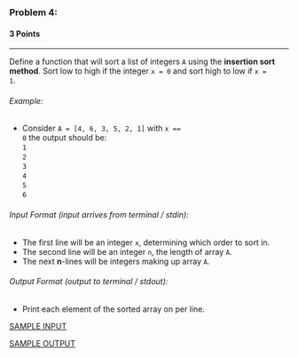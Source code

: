 ### Problem 4:
#### 3 Points

---

Define a function that will sort a list of integers <code>A</code> using the **insertion sort method**. Sort low to high if the integer <code>x = 0</code> and sort high to low if  <code>x = 1</code>.

###### Example:

- Consider <code>A = [4, 6, 3, 5, 2, 1]</code> with <code>x == 0</code> the output should be: <br>
<code>1</code><br><code>2</code><br><code>3</code><br><code>4</code><br><code>5</code><br><code>6</code>

###### Input Format (input arrives from terminal / stdin):

- The first line will be an integer <code>x</code>, determining which order to sort in.
- The second line will be an integer <code>n</code>, the length of array <code>A</code>.
- The next **n**-lines will be integers making up array <code>A</code>.
###### Output Format (output to terminal / stdout):

- Print each element of the sorted array on per line.


[SAMPLE INPUT](input.txt)

[SAMPLE OUTPUT](output.txt)
